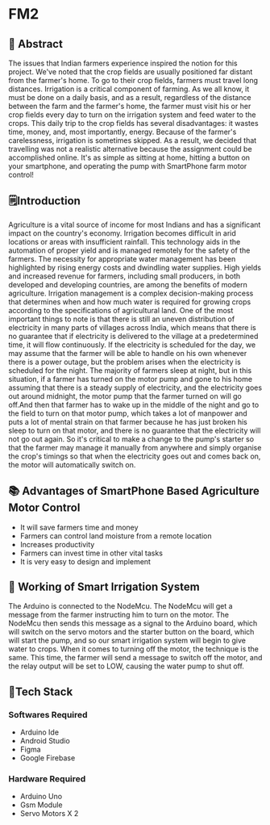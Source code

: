 # FM2
## 📄 Abstract
The issues that Indian farmers experience inspired the notion for this project.
We've noted that the crop fields are usually positioned far distant from the farmer's home. To go to their crop fields, farmers must travel long distances.
Irrigation is a critical component of farming. As we all know, it must be done on a daily basis, and as a result, regardless of the distance between the farm and the farmer's home, the farmer must visit his or her crop fields every day to turn on the irrigation system and feed water to the crops.
This daily trip to the crop fields has several disadvantages: it wastes time, money, and, most importantly, energy. Because of the farmer's carelessness, irrigation is sometimes skipped.
As a result, we decided that travelling was not a realistic alternative because the assignment could be accomplished online. It's as simple as sitting at home, hitting a button on your smartphone, and operating the pump with SmartPhone farm motor control!

## 🗒️Introduction
Agriculture is a vital source of income for most Indians and has a significant impact on the country's economy. Irrigation becomes difficult in arid locations or areas with insufficient rainfall. This technology aids in the automation of proper yield and is managed remotely for the safety of the farmers. The necessity for appropriate water management has been highlighted by rising energy costs and dwindling water supplies. High yields and increased revenue for farmers, including small producers, in both developed and developing countries, are among the benefits of modern agriculture.
Irrigation management is a complex decision-making process that determines when and how much water is required for growing crops according to the specifications of agricultural land. One of the most important things to note is that there is still an uneven distribution of electricity in many parts of villages across India, which means that there is no guarantee that if electricity is delivered to the village at a predetermined time, it will flow continuously. If the electricity is scheduled for the day, we may assume that the farmer will be able to handle on his own whenever there is a power outage, but the problem arises when the electricity is scheduled for the night. The majority of farmers sleep at night, but in this situation, if a farmer has turned on the motor pump and gone to his home assuming that there is a steady supply of electricity, and the electricity goes out around midnight, the motor pump that the farmer turned on will go off.And then that farmer has to wake up in the middle of the night and go to the field to turn on that motor pump, which takes a lot of manpower and puts a lot of mental strain on that farmer because he has just broken his sleep to turn on that motor, and there is no guarantee that the electricity will not go out again. So it's critical to make a change to the pump's starter so that the farmer may manage it manually from anywhere and simply organise the crop's timings so that when the electricity goes out and comes back on, the motor will automatically switch on.


## 📚 Advantages of SmartPhone Based Agriculture Motor Control
- It will save farmers time and money
- Farmers can control land moisture from a remote location
- Increases productivity
- Farmers can invest time in other vital tasks
- It is very easy to design and implement

## 🔖 Working of Smart Irrigation System
The Arduino is connected to the NodeMcu. The NodeMcu will get a message from the farmer instructing him to turn on the motor. The NodeMcu then sends this message as a signal to the Arduino board, which will switch on the servo motors and the starter button on the board, which will start the pump, and so our smart irrigation system will begin to give water to crops.
When it comes to turning off the motor, the technique is the same. This time, the farmer will send a message to switch off the motor, and the relay output will be set to LOW, causing the water pump to shut off.

## 💫Tech Stack

### Softwares Required 
- Arduino Ide
- Android Studio
- Figma
- Google Firebase

### Hardware Required 
- Arduino Uno
- Gsm Module
- Servo Motors X 2

